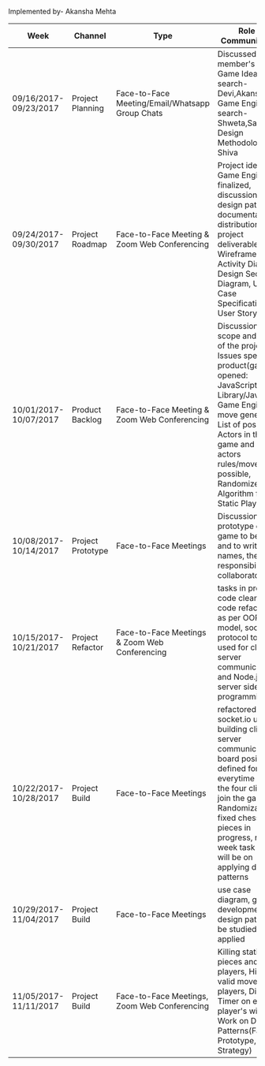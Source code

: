 Implemented by- Akansha Mehta

Week                    |        Channel           |          Type                                   |       Role in Communication      
------------------------|--------------------------|-------------------------------------------------|------------------------------------
09/16/2017-09/23/2017   |    Project Planning      |  Face-to-Face Meeting/Email/Whatsapp Group Chats| Discussed each member's role: Game Ideas search- Devi,Akansha; Game Engine search-Shweta,Satish; Design Methodologies-Shiva    
09/24/2017-09/30/2017   |    Project Roadmap       |  Face-to-Face Meeting & Zoom Web Conferencing  | Project idea and Game Engine finalized, discussion on design patterns, documentation & distribution of project deliverables: UI Wireframes, Activity Diagram, Design Sequence Diagram, Use Case Specification, User Story |
10/01/2017-10/07/2017   |    Product Backlog	     |  Face-to-Face Meeting & Zoom Web Conferencing | Discussion on scope and goals of the project. Issues specific to product(game) opened: JavaScript Library/JavaScript Game Engine for move generation, List of possible Actors in the game and each actors rules/movements possible, Randomize Algorithm for Static Players |
10/08/2017-10/14/2017 | Project Prototype | Face-to-Face Meetings | Discussion on prototype of game to be built, and to write Class names, their responsibility and collaborators |
10/15/2017-10/21/2017 | Project Refactor | Face-to-Face Meetings & Zoom Web Conferencing | tasks in progress: code cleaning, code refactoring as per OOP model, socket.io protocol to be used for client server communication and Node.js for server side programming | 
10/22/2017-10/28/2017 | Project Build | Face-to-Face Meetings | refactored code, socket.io used for building client server communication, board positions defined for everytime each of the four clients join the game, Randomization of fixed chess pieces in progress, next week task focus will be on applying design patterns | 
10/29/2017-11/04/2017 | Project Build | Face-to-Face Meetings | use case diagram, game development , design patterns to be studied and applied | 
11/05/2017-11/11/2017 | Project Build | Face-to-Face Meetings, Zoom Web Conferencing | Killing static pieces and players, Highlight valid moves for all players, Display Timer on each player's window, Work on Design Patterns(Factory, Prototype, Strategy) |
